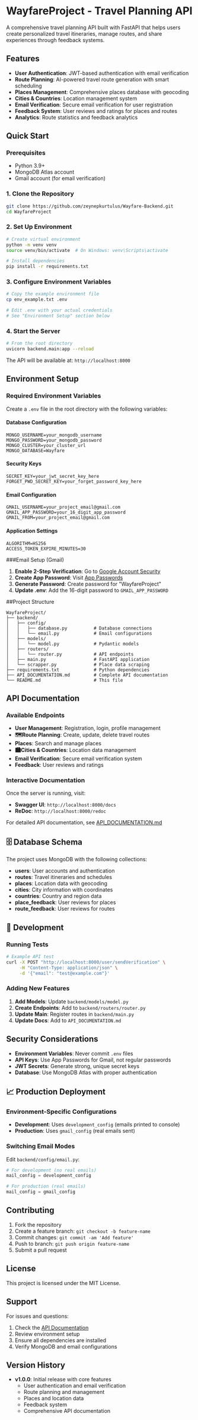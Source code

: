 # WayfareProject - Travel Planning API

A comprehensive travel planning API built with FastAPI that helps users create personalized travel itineraries, manage routes, and share experiences through feedback systems.

## Features

- **User Authentication**: JWT-based authentication with email verification
- **Route Planning**: AI-powered travel route generation with smart scheduling
- **Places Management**: Comprehensive places database with geocoding
- **Cities & Countries**: Location management system
- **Email Verification**: Secure email verification for user registration
- **Feedback System**: User reviews and ratings for places and routes
- **Analytics**: Route statistics and feedback analytics

## Quick Start

### Prerequisites

- Python 3.9+
- MongoDB Atlas account
- Gmail account (for email verification)

### 1. Clone the Repository

```bash
git clone https://github.com/zeynepkurtulus/Wayfare-Backend.git
cd WayfareProject
```

### 2. Set Up Environment

```bash
# Create virtual environment
python -m venv venv
source venv/bin/activate  # On Windows: venv\Scripts\activate

# Install dependencies
pip install -r requirements.txt
```

### 3. Configure Environment Variables

```bash
# Copy the example environment file
cp env_example.txt .env

# Edit .env with your actual credentials
# See "Environment Setup" section below
```

### 4. Start the Server

```bash
# From the root directory
uvicorn backend.main:app --reload
```

The API will be available at: `http://localhost:8000`

## Environment Setup

### Required Environment Variables

Create a `.env` file in the root directory with the following variables:

#### Database Configuration
```env
MONGO_USERNAME=your_mongodb_username
MONGO_PASSWORD=your_mongodb_password
MONGO_CLUSTER=your_cluster_url
MONGO_DATABASE=Wayfare
```

#### Security Keys
```env
SECRET_KEY=your_jwt_secret_key_here
FORGET_PWD_SECRET_KEY=your_forget_password_key_here
```

#### Email Configuration
```env
GMAIL_USERNAME=your_project_email@gmail.com
GMAIL_APP_PASSWORD=your_16_digit_app_password
GMAIL_FROM=your_project_email@gmail.com
```

#### Application Settings
```env
ALGORITHM=HS256
ACCESS_TOKEN_EXPIRE_MINUTES=30
```

###Email Setup (Gmail)

1. **Enable 2-Step Verification**: Go to [Google Account Security](https://myaccount.google.com/security)
2. **Create App Password**: Visit [App Passwords](https://myaccount.google.com/apppasswords)
3. **Generate Password**: Create password for "WayfareProject"
4. **Update .env**: Add the 16-digit password to `GMAIL_APP_PASSWORD`

##Project Structure

```
WayfareProject/
├── backend/
│   ├── config/
│   │   ├── database.py          # Database connections
│   │   └── email.py             # Email configurations
│   ├── models/
│   │   └── model.py             # Pydantic models
│   ├── routers/
│   │   └── router.py            # API endpoints
│   ├── main.py                  # FastAPI application
│   └── scrapper.py              # Place data scraping
├── requirements.txt             # Python dependencies
├── API_DOCUMENTATION.md         # Complete API documentation
└── README.md                    # This file
```

## API Documentation

### Available Endpoints

- **User Management**: Registration, login, profile management
- **🗺Route Planning**: Create, update, delete travel routes
- **Places**: Search and manage places
- **🏙Cities & Countries**: Location data management
- **Email Verification**: Secure email verification system
- **Feedback**: User reviews and ratings

### Interactive Documentation

Once the server is running, visit:
- **Swagger UI**: `http://localhost:8000/docs`
- **ReDoc**: `http://localhost:8000/redoc`

For detailed API documentation, see [API_DOCUMENTATION.md](API_DOCUMENTATION.md)

## 🗄️ Database Schema

The project uses MongoDB with the following collections:

- **users**: User accounts and authentication
- **routes**: Travel itineraries and schedules
- **places**: Location data with geocoding
- **cities**: City information with coordinates
- **countries**: Country and region data
- **place_feedback**: User reviews for places
- **route_feedback**: User reviews for routes

## 🔧 Development

### Running Tests

```bash
# Example API test
curl -X POST "http://localhost:8000/user/sendVerification" \
     -H "Content-Type: application/json" \
     -d '{"email": "test@example.com"}'
```

### Adding New Features

1. **Add Models**: Update `backend/models/model.py`
2. **Create Endpoints**: Add to `backend/routers/router.py`
3. **Update Main**: Register routes in `backend/main.py`
4. **Update Docs**: Add to `API_DOCUMENTATION.md`

##  Security Considerations

- **Environment Variables**: Never commit `.env` files
- **API Keys**: Use App Passwords for Gmail, not regular passwords
- **JWT Secrets**: Generate strong, unique secret keys
- **Database**: Use MongoDB Atlas with proper authentication

## 📈 Production Deployment

### Environment-Specific Configurations

- **Development**: Uses `development_config` (emails printed to console)
- **Production**: Uses `gmail_config` (real emails sent)

### Switching Email Modes

Edit `backend/config/email.py`:
```python
# For development (no real emails)
mail_config = development_config

# For production (real emails)
mail_config = gmail_config
```

## Contributing

1. Fork the repository
2. Create a feature branch: `git checkout -b feature-name`
3. Commit changes: `git commit -am 'Add feature'`
4. Push to branch: `git push origin feature-name`
5. Submit a pull request

## License

This project is licensed under the MIT License.

## Support

For issues and questions:
1. Check the [API Documentation](API_DOCUMENTATION.md)
2. Review environment setup
3. Ensure all dependencies are installed
4. Verify MongoDB and email configurations

## Version History

- **v1.0.0**: Initial release with core features
  - User authentication and email verification
  - Route planning and management
  - Places and location data
  - Feedback system
  - Comprehensive API documentation 
